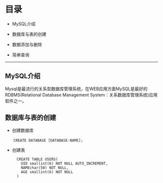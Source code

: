 # 目录

- MySQL介绍

- 数据库与表的创建

- 数据添加与删除

- 简单查询

---

## MySQL介绍
  
  Mysql是最流行的关系型数据库管理系统，在WEB应用方面MySQL是最好的RDBMS(Relational Database Management System：关系数据库管理系统)应用软件之一。

## 数据库与表的创建

- 创建数据库

    
    ```
      CREATE DATABASE [DATABASE-NAME];
    ```
    
- 创建表

  ```
    CREATE TABLE USERS(
      UID smallint(6) NOT NULL AUTO_INCREMENT,
      NAMEchar(50) NOT NULL,
      AGE smallint(6) NOT NULL
    ) 
  ```
